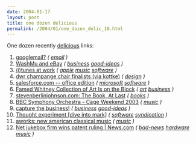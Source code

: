 ```yaml
---
date: 2004-01-17
layout: post
title: one dozen delicious
permalink: /2004/01/one_dozen_delic_10.html
---
```


One dozen recently [delicious](http://del.icio.us/msippey/) links:

1.  [googlemail?](http://www.forbes.com/technology/newswire/2004/01/16/rtr1215458.html) _([](http://del.icio.us/msippey/) [email](http://del.icio.us/msippey/email) )_
2.  [WashMu and eBay](http://www.mediapost.com/dtls_dsp_news.cfm?newsId=234398) _([](http://del.icio.us/msippey/) [business](http://del.icio.us/msippey/business) [good-ideas](http://del.icio.us/msippey/good-ideas) )_
3.  [(i)tunes at work](http://www.tunesatwork.com/) _([](http://del.icio.us/msippey/) [apple](http://del.icio.us/msippey/apple) [music](http://del.icio.us/msippey/music) [software](http://del.icio.us/msippey/software) )_
4.  [dwr champange chair finalists (via kottke)](http://www.dwr.com/images/newsletter/estambul2.html) _([](http://del.icio.us/msippey/) [design](http://del.icio.us/msippey/design) )_
5.  [salesforce.com -- office edition](http://www.salesforce.com/us/newsevents/press-release.jsp?year=2004&month=January&id=040114) _([](http://del.icio.us/msippey/) [microsoft](http://del.icio.us/msippey/microsoft) [software](http://del.icio.us/msippey/software) )_
6.  [Famed Whitney Collection of Art Is on the Block](http://www.nytimes.com/2004/01/15/arts/design/15AUCT.html) _([](http://del.icio.us/msippey/) [art](http://del.icio.us/msippey/art) [business](http://del.icio.us/msippey/business) )_
7.  [stevenberlinjohnson.com: The Book, At Last](http://www.stevenberlinjohnson.com/movabletype/archives/000134.html) _([](http://del.icio.us/msippey/) [books](http://del.icio.us/msippey/books) )_
8.  [BBC Symphony Orchestra - Cage Weekend 2003](http://www.bbc.co.uk/orchestras/so/barbican/cagediary.shtml) _([](http://del.icio.us/msippey/) [music](http://del.icio.us/msippey/music) )_
9.  [capture the business!](http://www.burningdoor.com/dick/archives/000340.html) _([](http://del.icio.us/msippey/) [business](http://del.icio.us/msippey/business) [good-ideas](http://del.icio.us/msippey/good-ideas) )_
10.  [Thought experiment \[dive into mark\]](http://diveintomark.org/archives/2004/01/14/thought_experiment) _([](http://del.icio.us/msippey/) [software](http://del.icio.us/msippey/software) [syndication](http://del.icio.us/msippey/syndication) )_
11.  [aworks: new american classical music](http://rgable.typepad.com/aworks/) _([](http://del.icio.us/msippey/) [music](http://del.icio.us/msippey/music) )_
12.  [Net jukebox firm wins patent ruling | News.com](http://rss.com.com/2110-1027_3-5138708.html?part=rss&tag=feed&subj=news) _([](http://del.icio.us/msippey/) [bad-news](http://del.icio.us/msippey/bad-news) [hardware](http://del.icio.us/msippey/hardware) [music](http://del.icio.us/msippey/music) )_